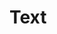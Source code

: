 <script setup>
import ShapeProps from "../../../../src/components/ShapeProps.vue";
</script>

# Text

<ShapeProps shape-name="Text" />
